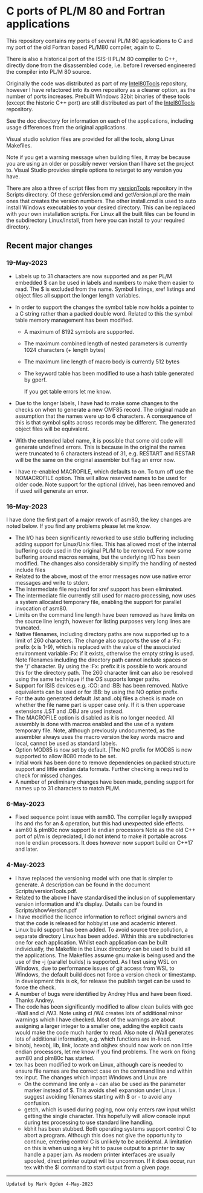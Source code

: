 # C ports of PL/M 80 and Fortran applications

This repository contains my ports of several PL/M 80 applications to C and my port of the old Fortran based PL/M80 compiler, again to C.

There is also a historical port of the ISIS-II PL/M 80 compiler to C++, directly done from the disassembled code, i.e. before I reversed engineered the compiler into PL/M 80 source.

Originally the code was distributed as part of my [Intel80Tools](https://github.com/ogdenpm/intel80tools) repository, however I have refactored into its own repository as a cleaner option, as the number of ports increases. Prebuilt Windows 32bit binaries of these tools (except the historic C++ port) are still distributed as part of the [Intel80Tools](https://github.com/ogdenpm/intel80tools) repository. 

See the doc directory for information on each of the applications, including usage differences from the original applications.

Visual studio solution files are provided for all the tools,  along Linux Makefiles.

Note if you get a warning message when building  files, it may be because you are using an older or possibly newer version than I have set the project to. Visual Studio provides simple options to retarget to any version you have.

There are also a three of script files from my [versionTools](https://github.com/ogdenpm/versionTools) repository in the Scripts directory. Of these getVersion.cmd and getVersion.pl are the main ones that creates the version numbers. The other install.cmd is used to auto install Windows executables to your desired directory. This can be replaced with your own installation scripts. For Linux all the built files can be found in the subdirectory Linux/Install, from here you can install to your required directory.



## Recent major changes

### 19-May-2023

- Labels up to 31 characters are now supported and as per PL/M embedded $ can be used in labels and numbers to make them easier to read. The $ is excluded from the name. Symbol listings, xref listings and object files all support the longer length variables.

- In order to support the changes the symbol table now holds a pointer to a C string rather than a packed double word. Related to this the symbol table memory management has been modified.

  - A maximum of 8192 symbols are supported.

  - The maximum combined length of nested parameters is currently 1024 characters (+ length bytes)

  - The maximum line length of macro body is currently 512 bytes

  - The keyword table has been modified to use a hash table generated by gperf.

    If you get table errors let me know.

- Due to the longer labels, I have had to make some changes to the checks on when to generate a new OMF85 record. The original made an assumption that the names were up to 6 characters. A consequence of this is that symbol splits across records may be different. The generated object files will be equivalent.

- With the extended label name, it is possible that some old code will generate undefined errors. This is because in the original the names were truncated to 6 characters instead of 31, e.g. RESTART and RESTAR will be the same on the original assembler but flag an error now.

- I have re-enabled MACROFILE, which defaults to on. To turn off use the NOMACROFILE option. This will allow reserved names to be used for older code.
  Note support for the optional (drive), has been removed and if used will generate an error.

### 16-May-2023

I have done the first part of a major rework of asm80, the key changes are noted below. If you find any problems please let me know.

- The I/O has been significantly reworked to use stdio buffering including adding support for Linux/Unix files. This has allowed most of the internal buffering code used in the original PL/M to be removed. For now some buffering around macros remains, but the underlying I/O has been modified. The changes also considerably simplify the handling of nested include files
- Related to the above, most of the error messages now use native error messages and write to stderr.
- The intermediate file required for xref support has been eliminated.
- The intermediate file currently still used for macro processing, now uses a system allocated temporary file, enabling the support for parallel invocation of asm80.
- Limits on the command line length have been removed as have limits on the source line length, however for listing purposes very long lines are truncated.
- Native filenames, including directory paths are now supported up to a limit of 260 characters. The change also supports the  use of a :Fx: prefix (x is 1-9), which is replaced with the value of the associated environment variable :Fx: if it exists, otherwise the empty string is used.
  Note filenames including the directory path cannot include spaces or the ')' character. By using the :Fx: prefix it is possible to work around this for the directory path. The 260 character limit can also be resolved using the same technique if the OS supports longer paths.
- Support for ISIS devices e.g. :CO: and :BB: has been removed. Native equivalents can be used or for :BB: by using the NO option prefix.
- For the auto generated default .lst and .obj files a check is made on whether the file name part is upper case only. If it is then uppercase extensions .LST and .OBJ are used instead.
- The MACROFILE option is disabled as it is no longer needed. All assembly is done with macros enabled and the use of a system temporary file.
  Note, although previously undocumented, as the assembler always uses the macro version the key words macro and local, cannot be used as standard labels.
- Option MOD85 is now set by default. |The NO prefix for MOD85 is now supported to allow 8080 mode to be set.
- Initial work has been done to remove dependencies on packed structure support and little endian data formats. Further checking is required to check for missed changes.
- A number of preliminary changes have been made, pending support for names up to 31 characters to match PL/M.

### 6-May-2023

- Fixed sequence point issue with asm80. The compiler legally swapped lhs and rhs for an & operation, but this had unexpected side effects.
- asm80 & plm80c now support le endian processors
  Note as the old C++ port of pl/m is depreciated, I do not intend to make it portable across non le endian processors. It does however now support build on C++17 and later.

### 4-May-2023

- I have replaced the versioning model with one that is simpler to generate. A description can be found in the document Scripts/versionTools.pdf.
- Related to the above I have standardised the inclusion of supplementary version information and it's display. Details can be found in Scripts/showVersion.pdf
- I have modified the licence information to reflect original owners and that the code is released for hobbyist use and academic interest.
- Linux build support has been added. To avoid source tree pollution, a separate directory Linux has been added. Within this are subdirectories one for each application. Whilst each application can be built individually, the Makefile in the Linux directory can be used to build all the applications.
  The Makefiles assume gnu make is being used and the use of the -j  (parallel builds) is supported.
  As I test using WSL on Windows, due to performance issues of git access from WSL to Windows, the default build does not force a version check or timestamp. In development this is ok, for release the publish target can be used to force the check.
-  A number of bugs were identified by Andrey Hlus and have been fixed. Thanks Andrey.
- The code has been significantly modified to allow clean builds with gcc -Wall and cl /W3.
  Note using cl /W4 creates lots of  additional minor warnings which I have checked. Most of the warnings are about assigning a larger integer to a smaller one, adding the explicit casts would make the code much harder to read.
  Also note cl /Wall generates lots of additional information, e.g. which functions are in-lined.
- binobj, hexobj, lib, link, locate and objhex should now work on non little endian processors, let me know if you find problems. The work on fixing asm80 and plm80c has started.
- tex has been modified to work on Linux, although care is needed to ensure file names are the correct case on the command line and within tex input. The changes which impact Windows and Linux are
  - On the command line only a - can also be used as the parameter marker instead of $. This avoids shell expansion under Linux. I suggest avoiding filenames starting with $ or - to avoid any confusion.
  - getch, which is used during paging, now only enters raw input whilst getting the single character. This hopefully will  allow console input during tex processing to use standard line handling.
  - kbhit has been stubbed. Both operating systems support control C to abort a program. Although this does not give the opportunity to continue, entering control C is unlikely to be accidental.
    A limitation on this is when using a key hit to pause output to a printer to say handle a paper jam. As modern printer interfaces are usually spooled, direct printer output will be uncommon. If it  does occur, run tex with the $I command to start output from a given page.

------

```
Updated by Mark Ogden 4-May-2023
```
